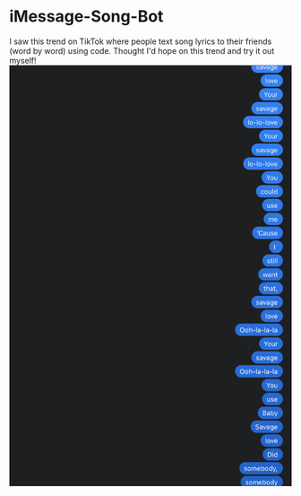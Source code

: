 # iMessage-Song-Bot
I saw this trend on TikTok where people text song lyrics to their friends (word by word) using code. Thought I'd hope on this trend and try it out myself!
![img](screenshot.png)
